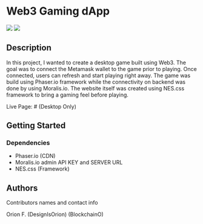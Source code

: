 # Web3 Gaming dApp

<img src="#">
<img src="#">

## Description

In this project, I wanted to create a desktop game built using Web3. The goal was to connect the Metamask wallet to the game prior to playing. Once connected, users can refresh and start playing right away. The game was build using Phaser.io framework while the connectivity on backend was done by using Moralis.io. The website itself was created using NES.css framework to bring a gaming feel before playing.

Live Page: # (Desktop Only)

## Getting Started

### Dependencies

* Phaser.io (CDN)
* Moralis.io admin API KEY and SERVER URL
* NES.css (Framework)


## Authors

Contributors names and contact info

Orion F.
(DesignIsOrion)
(BlockchainO)



